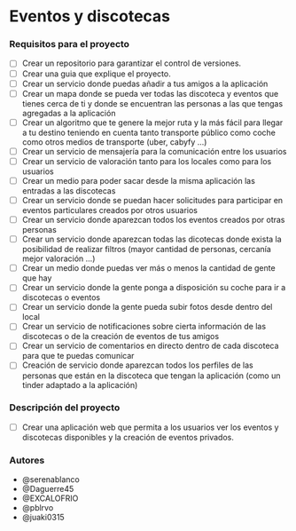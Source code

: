 # Eventos y discotecas
### Requisitos para el proyecto
- [ ] Crear un repositorio para garantizar el control de versiones.
- [ ] Crear una guia que explique el proyecto.
- [ ] Crear un servicio donde puedas añadir a tus amigos a la aplicación
- [ ] Crear un mapa donde se pueda ver todas las discoteca y eventos que tienes cerca de ti y donde se encuentran las personas a las que tengas agregadas a la aplicación
- [ ] Crear un algoritmo que te genere la mejor ruta y la más fácil para llegar a tu destino teniendo en cuenta tanto transporte público como coche como otros medios de transporte (uber, cabyfy ...)
- [ ] Crear un servicio de mensajería para la comunicación entre los usuarios
- [ ] Crear un servicio de valoración tanto para los locales como para los usuarios
- [ ] Crear un medio para poder sacar desde la misma aplicación las entradas a las discotecas
- [ ] Crear un servicio donde se puedan hacer solicitudes para participar en eventos particulares creados por otros usuarios
- [ ] Crear un servicio donde aparezcan todos los eventos creados por otras personas
- [ ] Crear un servicio donde aparezcan todas las dicotecas donde exista la posibilidad de realizar filtros (mayor cantidad de personas, cercanía mejor valoración ...)
- [ ] Crear un medio donde puedas ver más o menos la cantidad de gente que hay
- [ ] Crear un servicio donde la gente ponga a disposición su coche para ir a discotecas o eventos
- [ ] Crear un servicio donde la gente pueda subir fotos desde dentro del local
- [ ] Crear un servicio de notificaciones sobre cierta información de las discotecas o de la creación de eventos de tus amigos
- [ ] Crear un servicio de comentarios en directo dentro de cada discoteca para que te puedas comunicar
- [ ] Creación de servicio donde aparezcan todos los perfiles de las personas que están en la discoteca que tengan la aplicación (como un tinder adaptado a la aplicación)
### Descripción del proyecto
- [ ] Crear una aplicación web que permita a los usuarios ver los eventos y discotecas disponibles y la creación de eventos privados.

### Autores
- @serenablanco
- @Daguerre45
- @EXCALOFRIO
- @pblrvo
- @juaki0315
